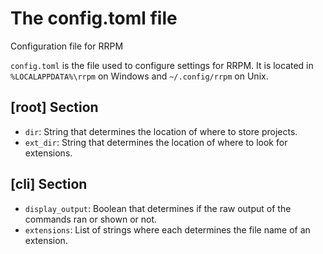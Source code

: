 # The config.toml file

Configuration file for RRPM

`config.toml` is the file used to configure settings for RRPM. It is located in `%LOCALAPPDATA%\rrpm` on Windows and `~/.config/rrpm` on Unix.

## [root] Section

- `dir`: String that determines the location of where to store projects.
- `ext_dir`: String that determines the location of where to look for extensions.

## [cli] Section

- `display_output`: Boolean that determines if the raw output of the commands ran or shown or not.
- `extensions`: List of strings where each determines the file name of an extension.
